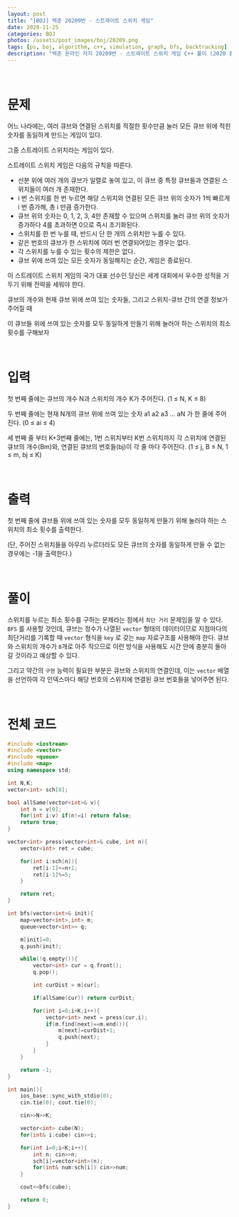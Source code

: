 ```yaml
---
layout: post
title: "[BOJ] 백준 20209번 - 스트레이트 스위치 게임"
date: 2020-11-25
categories: BOJ
photos: /assets/post_images/boj/20209.png
tags: [ps, boj, algorithm, c++, simulation, graph, bfs, backtracking]
description: "백준 온라인 저지 20209번 - 스트레이트 스위치 게임 C++ 풀이 (2020 중앙대학교 프로그래밍 경진대회 D번)"
---
```


<br>

# 문제

어느 나라에는, 여러 큐브와 연결된 스위치를 적절한 횟수만큼 눌러 모든 큐브 위에 적힌 숫자를 동일하게 만드는 게임이 있다.

그중 스트레이트 스위치라는 게임이 있다.

스트레이트 스위치 게임은 다음의 규칙을 따른다.

- 선분 위에 여러 개의 큐브가 일렬로 놓여 있고, 이 큐브 중 특정 큐브들과 연결된 스위치들이 여러 개 존재한다.
- i 번 스위치를 한 번 누르면 해당 스위치와 연결된 모든 큐브 위의 숫자가 1씩 빠르게 i 번 증가해, 총 i 만큼 증가한다.
- 큐브 위의 숫자는 0, 1, 2, 3, 4만 존재할 수 있으며 스위치를 눌러 큐브 위의 숫자가 증가하다 4를 초과하면 0으로 즉시 초기화된다.
- 스위치를 한 번 누를 때, 반드시 단 한 개의 스위치만 누를 수 있다.
- 같은 번호의 큐브가 한 스위치에 여러 번 연결되어있는 경우는 없다.
- 각 스위치를 누를 수 있는 횟수의 제한은 없다.
- 큐브 위에 쓰여 있는 모든 숫자가 동일해지는 순간, 게임은 종료된다.

이 스트레이트 스위치 게임의 국가 대표 선수인 당신은 세계 대회에서 우수한 성적을 거두기 위해 전략을 세워야 한다.

큐브의 개수와 현재 큐브 위에 쓰여 있는 숫자들, 그리고 스위치-큐브 간의 연결 정보가 주어질 때

이 큐브들 위에 쓰여 있는 숫자를 모두 동일하게 만들기 위해 눌러야 하는 스위치의 최소 횟수를 구해보자

<br>

# 입력

첫 번째 줄에는 큐브의 개수 N과 스위치의 개수 K가 주어진다. (1 ≤ N, K ≤ 8)

두 번째 줄에는 현재 N개의 큐브 위에 쓰여 있는 숫자 a1 a2 a3 ... aN 가 한 줄에 주어진다. (0 ≤ ai ≤ 4)

세 번째 줄 부터 K+3번째 줄에는, 1번 스위치부터 K번 스위치까지 각 스위치에 연결된 큐브의 개수(Bm)와, 연결된 큐브의 번호들(bj)이 각 줄 마다 주어진다. (1 ≤ j, B ≤ N, 1 ≤ m, bj ≤ K)

<br>

# 출력

첫 번째 줄에 큐브들 위에 쓰여 있는 숫자를 모두 동일하게 만들기 위해 눌러야 하는 스위치의 최소 횟수를 출력한다.

(단, 주어진 스위치들을 아무리 누르더라도 모든 큐브의 숫자를 동일하게 만들 수 없는 경우에는 -1을 출력한다.)

<br>

# 풀이

스위치를 누르는 최소 횟수를 구하는 문제라는 점에서 `최단 거리` 문제임을 알 수 있다. `BFS` 를 사용할 것인데, 큐브는 정수가 나열된 `vector` 형태의 데이터이므로 지점마다의 최단거리를 기록할 때 `vector` 형식을 `key` 로 갖는 `map` 자료구조를 사용해야 한다. 큐브와 스위치의 개수가 `8`개로 아주 작으므로 이런 방식을 사용해도 시간 안에 충분히 돌아갈 것이라고 예상할 수 있다.

그리고 약간의 `구현` 능력이 필요한 부분은 큐브와 스위치의 연결인데, 이는 `vector` 배열을 선언하여 각 인덱스마다 해당 번호의 스위치에 연결된 큐브 번호들을 넣어주면 된다.

<br>

# 전체 코드

```c++
#include <iostream>
#include <vector>
#include <queue>
#include <map>
using namespace std;

int N,K;
vector<int> sch[8];

bool allSame(vector<int>& v){
    int n = v[0];
    for(int i:v) if(n!=i) return false;
    return true;
}

vector<int> press(vector<int>& cube, int n){
    vector<int> ret = cube;

    for(int i:sch[n]){
        ret[i-1]+=n+1;
        ret[i-1]%=5;
    }

    return ret;
}

int bfs(vector<int>& init){
    map<vector<int>,int> m;
    queue<vector<int>> q;

    m[init]=0;
    q.push(init);

    while(!q.empty()){
        vector<int> cur = q.front();
        q.pop();

        int curDist = m[cur];

        if(allSame(cur)) return curDist;

        for(int i=0;i<K;i++){
            vector<int> next = press(cur,i);
            if(m.find(next)==m.end()){
                m[next]=curDist+1;
                q.push(next);
            }
        }
    }

    return -1;
}

int main(){
    ios_base::sync_with_stdio(0);
    cin.tie(0); cout.tie(0);

    cin>>N>>K;

    vector<int> cube(N);
    for(int& i:cube) cin>>i;

    for(int i=0;i<K;i++){
        int n; cin>>n;
        sch[i]=vector<int>(n);
        for(int& num:sch[i]) cin>>num;
    }

    cout<<bfs(cube);

    return 0;
}
```
